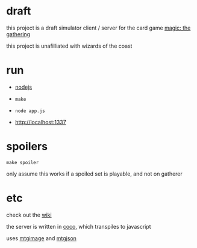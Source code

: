 # draft

this project is a draft simulator client / server for the card game
[magic: the gathering](http://en.wikipedia.org/wiki/Magic:_The_Gathering)

this project is unafilliated with wizards of the coast

# run

- [nodejs](http://nodejs.org)

- `make`

- `node app.js`

- <http://localhost:1337>

# spoilers

    make spoiler

only assume this works if a spoiled set is playable, and not on gatherer

# etc

check out the [wiki]

the server is written in [coco], which transpiles to javascript

uses [mtgimage] and [mtgjson]

[wiki]: https://github.com/aeosynth/draft/wiki/_pages
[coco]: https://github.com/satyr/coco
[mtgimage]: http://mtgimage.com/
[mtgjson]: http://mtgjson.com/
